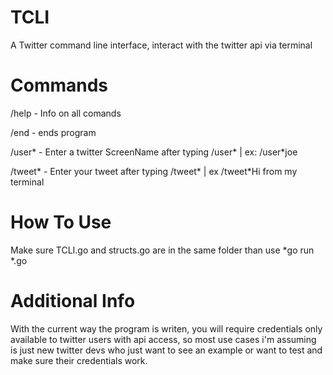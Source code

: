# TCLI
A Twitter command line interface, interact with the twitter api via terminal

# Commands

/help - Info on all comands

/end - ends program

/user* - Enter a twitter ScreenName after typing /user* | ex: /user*joe

/tweet* - Enter your tweet after typing /tweet* | ex /tweet*Hi from my terminal

# How To Use

Make sure TCLI.go and structs.go are in the same folder than use *go run *.go

# Additional Info

With the current way the program is writen, you will require credentials only available to twitter users with api access, 
so most use cases i'm assuming is just new twitter devs who just want to see an example or want to test and make sure their credentials work. 

